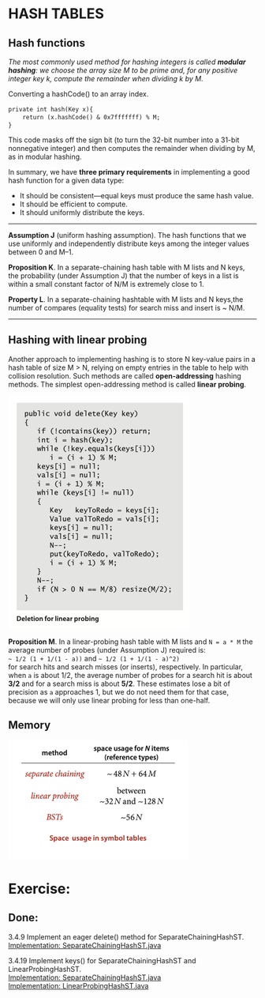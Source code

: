 # HASH TABLES

## Hash functions

_The most commonly used method for hashing integers is called **modular hashing**:
we choose the array size M to be prime and, for any positive integer key k,
compute the remainder when dividing k by M._

Converting a hashCode() to an array index.

```
private int hash(Key x){  
    return (x.hashCode() & 0x7fffffff) % M;
}
```

This code masks off the sign bit (to turn the 32-bit number into a 31-bit
nonnegative integer) and then computes the remainder when dividing by M,
as in modular hashing.

In summary, we have **three primary requirements** in implementing a good hash
function for a given data type:

- It should be consistent—equal keys must produce the same hash value.
- It should be efficient to compute.
- It should uniformly distribute the keys.

___
**Assumption J** (uniform hashing assumption). The hash functions that we use
uniformly and independently distribute keys among the integer values between
0 and M–1.

**Proposition K**. In a separate-chaining hash table with M lists and N keys,
the probability (under Assumption J) that the number of keys in a list is within
a small constant factor of N/M is extremely close to 1.

**Property L**. In a separate-chaining hashtable with M lists and N keys,the
number of compares (equality tests) for search miss and insert is ~ N/M.
***

## Hashing with linear probing

Another approach to implementing hashing is to store N key-value pairs in a
hash table of size M > N, relying on empty entries in the table to help with
collision resolution. Such methods are called __open-addressing__ hashing methods.
The simplest open-addressing method is called **linear probing**.

![img.png](../../resources/deletion-linear-probing.png)

**Proposition M**. In a linear-probing hash table with M lists and `N = a * M`
the average number of probes (under Assumption J) required is:    
`~ 1/2 (1 + 1/(1 - a))` and `~ 1/2 (1 + 1/(1 - a)^2)`    
for search hits and search misses (or inserts), respectively. In particular, when `a`
is about 1/2, the average number of probes for a search hit is about **3/2** and for a
search miss is about **5/2**. These estimates lose a bit of precision as `a` approaches 1,
but we do not need them for that case, because we will only use linear probing for
less than one-half.

## Memory

![img.png](../../resources/space_usage_in_st.png)

# Exercise:

## Done:

3.4.9 Implement an eager delete() method for SeparateChainingHashST.    
[Implementation: SeparateChainingHashST.java](./SeparateChainingHashST.java)

3.4.19 Implement keys() for SeparateChainingHashST and LinearProbingHashST.  
[Implementation: SeparateChainingHashST.java](./SeparateChainingHashST.java)  
[Implementation: LinearProbingHashST.java](./LinearProbingHashST.java)

